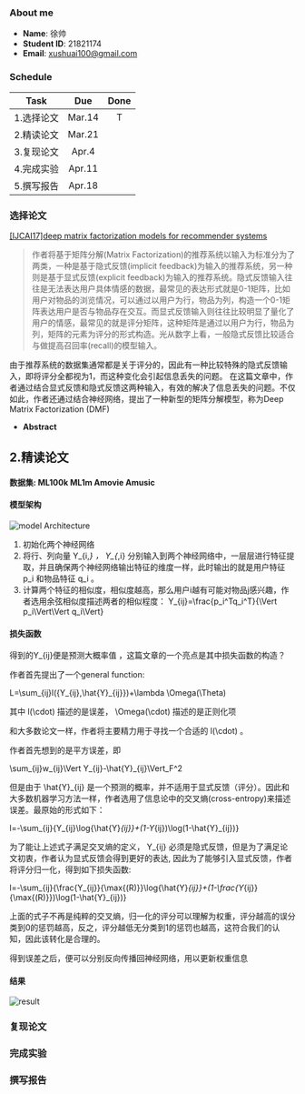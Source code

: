 ### About me
* **Name**: 徐帅  
* **Student ID**: 21821174  
* **Email**: xushuai100@gmail.com
### Schedule

Task|Due|Done
-|:-:|:-:
1.选择论文|Mar.14|T
2.精读论文|Mar.21|
3.复现论文|Apr.4|
4.完成实验|Apr.11|
5.撰写报告|Apr.18|  
### 选择论文
[[IJCAI17]deep matrix factorization models for recommender systems](DMF.pdf)
>作者将基于矩阵分解(Matrix Factorization)的推荐系统以输入为标准分为了两类，一种是基于隐式反馈(implicit feedback)为输入的推荐系统，另一种则是基于显式反馈(explicit feedback)为输入的推荐系统。隐式反馈输入往往是无法表达用户具体情感的数据，最常见的表达形式就是0-1矩阵，比如用户对物品的浏览情况，可以通过以用户为行，物品为列，构造一个0-1矩阵表达用户是否与物品存在交互。而显式反馈输入则往往比较明显了量化了用户的情感，最常见的就是评分矩阵，这种矩阵是通过以用户为行，物品为列，矩阵的元素为评分的形式构造。光从数字上看，一般隐式反馈比较适合与做提高召回率(recall)的模型输入。

由于推荐系统的数据集通常都是关于评分的，因此有一种比较特殊的隐式反馈输入，即将评分全都视为1，而这种变化会引起信息丢失的问题。
在这篇文章中，作者通过结合显式反馈和隐式反馈这两种输入，有效的解决了信息丢失的问题。不仅如此，作者还通过结合神经网络，提出了一种新型的矩阵分解模型，称为Deep Matrix Factorization (DMF)
* **Abstract**

## 2.精读论文
#### 数据集: ML100k ML1m Amovie Amusic
#### 模型架构
![model Architecture]()
1. 初始化两个神经网络
2. 将行、列向量 Y_{i,*} ， Y_{*,i}  分别输入到两个神经网络中，一层层进行特征提取，并且确保两个神经网络输出特征的维度一样，此时输出的就是用户特征 p_i 和物品特征  q_i 。
3. 计算两个特征的相似度，相似度越高，那么用户i越有可能对物品j感兴趣，作者选用余弦相似度描述两者的相似程度：  Y_{ij}=\frac{p_i^Tq_i^T}{\Vert p_i\Vert\Vert q_i\Vert}
#### 损失函数
得到的Y_{ij}便是预测大概率值 ，这篇文章的一个亮点是其中损失函数的构造？

作者首先提出了一个general function:

L=\sum_{ij}l({Y_{ij},\hat{Y}_{ij}})+\lambda \Omega(\Theta)

其中 l(\cdot) 描述的是误差， \Omega(\cdot) 描述的是正则化项

和大多数论文一样，作者将主要精力用于寻找一个合适的 l(\cdot) 。

作者首先想到的是平方误差，即

\sum_{ij}w_{ij}\Vert Y_{ij}-\hat{Y}_{ij}\Vert_F^2

但是由于 \hat{Y}_{ij} 是一个预测的概率，并不适用于显式反馈（评分）。因此和大多数机器学习方法一样，作者选用了信息论中的交叉熵(cross-entropy)来描述误差。最原始的形式如下：

l=-\sum_{ij}{Y_{ij}\log{\hat{Y}_{ij}}+(1-Y_{ij})\log(1-\hat{Y}_{ij})}

为了能让上述式子满足交叉熵的定义， Y_{ij} 必须是隐式反馈，但是为了满足论文初衷，作者认为显式反馈会得到更好的表达, 因此为了能够引入显式反馈，作者将评分归一化，得到如下损失函数:

l=-\sum_{ij}{\frac{Y_{ij}}{\max{(R)}}\log{\hat{Y}_{ij}}+(1-\frac{Y_{ij}}{\max{(R)}})\log(1-\hat{Y}_{ij})}

上面的式子不再是纯粹的交叉熵，归一化的评分可以理解为权重，评分越高的误分类到0的惩罚越高，反之，评分越低无分类到1的惩罚也越高，这符合我们的认知，因此该转化是合理的。

得到误差之后，便可以分别反向传播回神经网络，用以更新权重信息
#### 结果
![result]()
### 复现论文

### 完成实验

### 撰写报告
